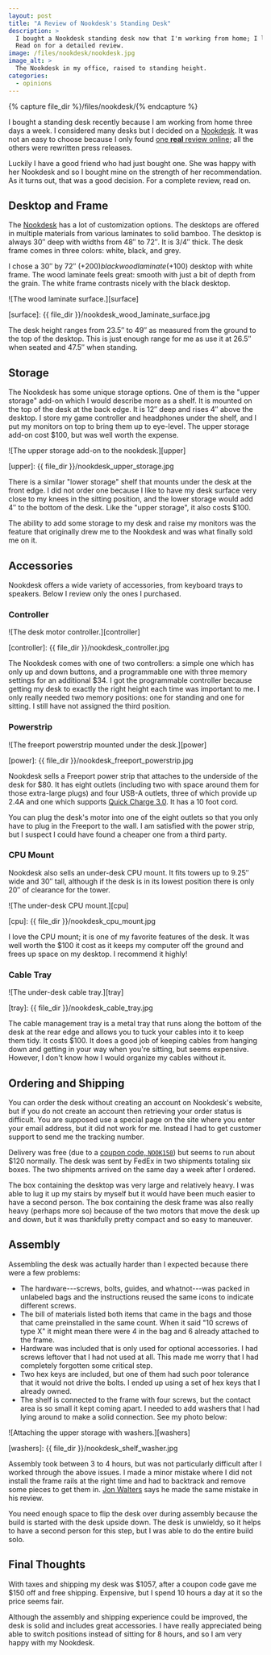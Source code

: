 ```yaml
---
layout: post
title: "A Review of Nookdesk's Standing Desk"
description: >
  I bought a Nookdesk standing desk now that I'm working from home; I like it!
  Read on for a detailed review.
image: /files/nookdesk/nookdesk.jpg
image_alt: >
  The Nookdesk in my office, raised to standing height.
categories: 
  - opinions
---
```


{% capture file_dir %}/files/nookdesk/{% endcapture %}

I bought a standing desk recently because I am working from home three days a
week. I considered many desks but I decided on a [Nookdesk][nookdesk]. It was
not an easy to choose because I only found [one **real** review
online][review]; all the others were rewritten press releases.

Luckily I have a good friend who had just bought one. She was happy with her
Nookdesk and so I bought mine on the strength of her recommendation. As it turns
out, that was a good decision. For a complete review, read on.

[nookdesk]: https://www.nookdesk.com/
[review]: https://macsources.com/nookdesk-review-ordering-and-building-of-the-smart-desk-that-enhances-your-life/

## Desktop and Frame

The [Nookdesk][nookdesk] has a lot of customization options. The desktops are
offered in multiple materials from various laminates to solid bamboo. The
desktop is always 30″ deep with widths from 48″ to 72″. It is 3/4″ thick. The
desk frame comes in three colors: white, black, and grey.

I chose a 30″ by 72″ (+$200) blackwood laminate (+$100) desktop with white
frame.  The wood laminate feels great: smooth with just a bit of depth from
the grain. The white frame contrasts nicely with the black desktop.

![The wood laminate surface.][surface]

[surface]: {{ file_dir }}/nookdesk_wood_laminate_surface.jpg

The desk height ranges from 23.5″ to 49″ as measured from the ground to the
top of the desktop. This is just enough range for me as use it at 26.5″ when
seated and 47.5″ when standing.

## Storage

The Nookdesk has some unique storage options. One of them is the "upper
storage" add-on which I would describe more as a shelf. It is mounted on the
top of the desk at the back edge. It is 12″ deep and rises 4″ above the
desktop. I store my game controller and headphones under the shelf, and I put
my monitors on top to bring them up to eye-level. The upper storage add-on
cost $100, but was well worth the expense.

![The upper storage add-on to the nookdesk.][upper]

[upper]: {{ file_dir }}/nookdesk_upper_storage.jpg

There is a similar "lower storage" shelf that mounts under the desk at the
front edge. I did not order one because I like to have my desk surface very
close to my knees in the sitting position, and the lower storage would add 4″
to the bottom of the desk. Like the "upper storage", it also costs $100.

The ability to add some storage to my desk and raise my monitors was the
feature that originally drew me to the Nookdesk and was what finally sold me
on it.

## Accessories

Nookdesk offers a wide variety of accessories, from keyboard trays to
speakers. Below I review only the ones I purchased.

### Controller

![The desk motor controller.][controller]

[controller]: {{ file_dir }}/nookdesk_controller.jpg

The Nookdesk comes with one of two controllers: a simple one which has only up
and down buttons, and a programmable one with three memory settings for an
additional $34. I got the programmable controller because getting my desk to
exactly the right height each time was important to me. I only really needed
two memory positions: one for standing and one for sitting. I still have not
assigned the third position.

### Powerstrip

![The freeport powerstrip mounted under the desk.][power]

[power]: {{ file_dir }}/nookdesk_freeport_powerstrip.jpg

Nookdesk sells a Freeport power strip that attaches to the underside of the
desk for $80. It has eight outlets (including two with space around them for
those extra-large plugs) and four USB-A outlets, three of which provide up
2.4A and one which supports [Quick Charge 3.0][qc]. It has a 10 foot cord.

You can plug the desk's motor into one of the eight outlets so that you only
have to plug in the Freeport to the wall. I am satisfied with the power strip,
but I suspect I could have found a cheaper one from a third party.

[qc]: https://en.wikipedia.org/wiki/Quick_Charge

### CPU Mount

Nookdesk also sells an under-desk CPU mount. It fits towers up to 9.25″ wide
and 30″ tall, although if the desk is in its lowest position there is only 20″
of clearance for the tower.

![The under-desk CPU mount.][cpu]

[cpu]: {{ file_dir }}/nookdesk_cpu_mount.jpg

I love the CPU mount; it is one of my favorite features of the desk. It was
well worth the $100 it cost as it keeps my computer off the ground and frees
up space on my desktop. I recommend it highly!

### Cable Tray

![The under-desk cable tray.][tray]

[tray]: {{ file_dir }}/nookdesk_cable_tray.jpg

The cable management tray is a metal tray that runs along the bottom of the
desk at the rear edge and allows you to tuck your cables into it to keep them
tidy. It costs $100. It does a good job of keeping cables from hanging down
and getting in your way when you're sitting, but seems expensive. However, I
don't know how I would organize my cables without it.

## Ordering and Shipping

You can order the desk without creating an account on Nookdesk's website, but
if you do not create an account then retrieving your order status is
difficult. You are supposed use a special page on the site where you enter
your email address, but it did not work for me. Instead I had to get customer
support to send me the tracking number.

Delivery was free (due to a [coupon code, `NOOK150`][code]) but seems to run
about $120 normally. The desk was sent by FedEx in two shipments totaling six
boxes. The two shipments arrived on the same day a week after I ordered.

[code]: https://www.evodesk.com/deals

The box containing the desktop was very large and relatively heavy. I was able
to lug it up my stairs by myself but it would have been much easier to have a
second person. The box containing the desk frame was also really heavy
(perhaps more so) because of the two motors that move the desk up and down,
but it was thankfully pretty compact and so easy to maneuver.

## Assembly

Assembling the desk was actually harder than I expected because there were a
few problems:

- The hardware---screws, bolts, guides, and whatnot---was packed in unlabeled
bags and the instructions reused the same icons to indicate different screws.
- The bill of materials listed both items that came in the bags and those that
came preinstalled in the same count. When it said "10 screws of type X" it
might mean there were 4 in the bag and 6 already attached to the frame.
- Hardware was included that is only used for optional accessories. I had
screws leftover that I had not used at all. This made me worry that I had
completely forgotten some critical step.
- Two hex keys are included, but one of them had such poor tolerance that it
would not drive the bolts. I ended up using a set of hex keys that I already
owned.
- The shelf is connected to the frame with four screws, but the contact area
is so small it kept coming apart. I needed to add washers that I had lying
around to make a solid connection. See my photo below:

![Attaching the upper storage with washers.][washers]

[washers]: {{ file_dir }}/nookdesk_shelf_washer.jpg

Assembly took between 3 to 4 hours, but was not particularly difficult after I
worked through the above issues. I made a minor mistake where I did not
install the frame rails at the right time and had to backtrack and remove some
pieces to get them in. [Jon Walters][review] says he made the same mistake in
his review.

You need enough space to flip the desk over during assembly because the build
is started with the desk upside down. The desk is unwieldy, so it helps to
have a second person for this step, but I was able to do the entire build
solo.

## Final Thoughts

With taxes and shipping my desk was $1057, after a coupon code gave me $150
off and free shipping. Expensive, but I spend 10 hours a day at it so the
price seems fair.

Although the assembly and shipping experience could be improved, the desk is
solid and includes great accessories. I have really appreciated being able to
switch positions instead of sitting for 8 hours, and so I am very happy with
my Nookdesk.
